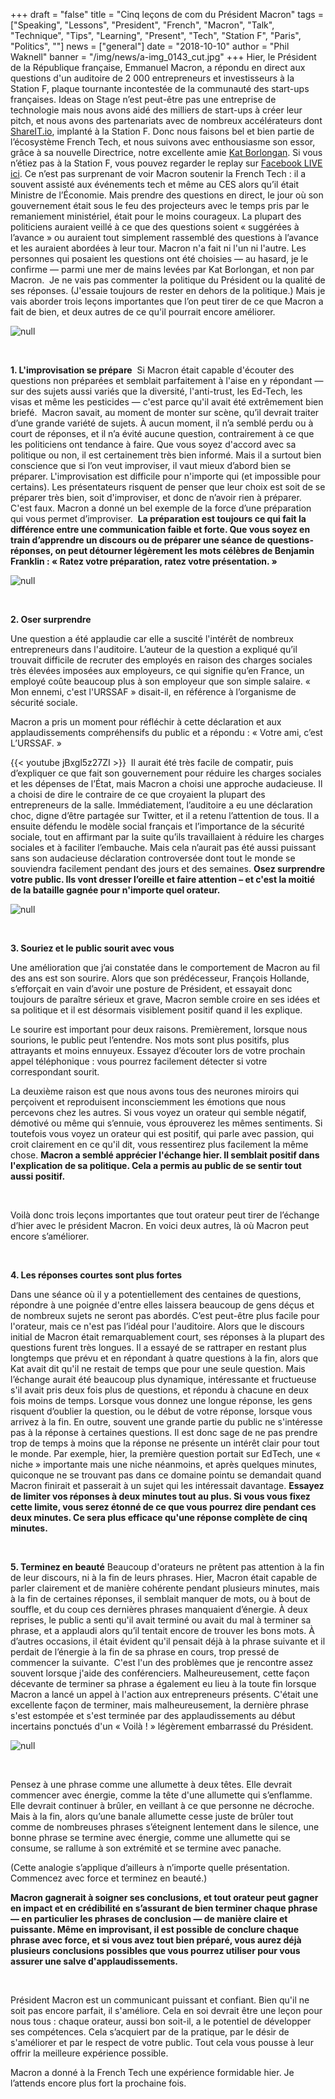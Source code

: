 +++
draft = "false"
title = "​​Cinq leçons de com du Président Macron"
tags = ["Speaking", "Lessons", "President", "French", "Macron", "Talk", "Technique", "Tips", "Learning", "Present", "Tech", "Station F", "Paris", "Politics", ""]
news = ["general"]
date = "2018-10-10"
author = "Phil Waknell"
banner = "/img/news/a-img_0143_cut.jpg"
+++
Hier, le Président de la République française, Emmanuel Macron, a répondu en direct aux questions d'un auditoire de 2 000 entrepreneurs et investisseurs à la Station F, plaque tournante incontestée de la communauté des start-ups françaises.
​​Ideas on Stage n’est peut-être pas une entreprise de technologie mais nous avons aidé des milliers de start-ups à créer leur pitch, et nous avons des partenariats avec de nombreux accélérateurs dont [ShareIT.io](https://share-it.io/), implanté à la Station F. Donc nous faisons bel et bien partie de l’écosystème French Tech, et nous suivons avec enthousiasme son essor, grâce à sa nouvelle Directrice, notre excellente amie [Kat Borlongan](https://www.linkedin.com/in/kat-borlongan/?originalSubdomain=fr). Si vous n’étiez pas à la Station F, vous pouvez regarder le replay sur [Facebook LIVE ici](https://www.facebook.com/EmmanuelMacron/videos/521273488336651/).
​​Ce n’est pas surprenant de voir Macron soutenir la French Tech : il a souvent assisté aux événements tech et même au CES alors qu’il était Ministre de l’Économie. Mais prendre des questions en direct, le jour où son gouvernement était sous le feu des projecteurs avec le temps pris par le remaniement ministériel, était pour le moins courageux. La plupart des politiciens auraient veillé à ce que des questions soient « suggérées à l’avance » ou auraient tout simplement rassemblé des questions à l’avance et les auraient abordées à leur tour. Macron n'a fait ni l'un ni l'autre. Les personnes qui posaient les questions ont été choisies — au hasard, je le confirme — parmi une mer de mains levées par Kat Borlongan, et non par Macron.
​​ 
​​Je ne vais pas commenter la politique du Président ou la qualité de ses réponses. (J'essaie toujours de rester en dehors de la politique.) Mais je vais aborder trois leçons importantes que l’on peut tirer de ce que Macron a fait de bien, et deux autres de ce qu'il pourrait encore améliorer.
​​ 

![null](/img/news/a-img_0076.jpg)

<br>

**1. ​L'improvisation se prépare**
   ​​ 
​Si Macron était capable d'écouter des questions non préparées et semblait parfaitement à l'aise en y répondant — sur des sujets aussi variés que la diversité, l'anti-trust, les Ed-Tech, les visas et même les pesticides — c'est parce qu'il avait été extrêmement bien briefé.
   ​​ 
​​Macron savait, au moment de monter sur scène, qu’il devrait traiter d’une grande variété de sujets. À aucun moment, il n’a semblé perdu ou à court de réponses, et il n’a évité aucune question, contrairement à ce que les politiciens ont tendance à faire. Que vous soyez d'accord avec sa politique ou non, il est certainement très bien informé. Mais il a surtout bien conscience que si l’on veut improviser, il vaut mieux d’abord bien se préparer.
   ​​ 
​​L'improvisation est difficile pour n'importe qui (et impossible pour certains). Les présentateurs risquent de penser que leur choix est soit de se préparer très bien, soit d'improviser, et donc de n’avoir rien à préparer. C'est faux. Macron a donné un bel exemple de la force d’une préparation qui vous permet d’improviser.
   ​​ 
**​​La préparation est toujours ce qui fait la différence entre une communication faible et forte. Que vous soyez en train d’apprendre un discours ou de préparer une séance de questions-réponses, on peut détourner légèrement les mots célèbres de Benjamin Franklin :  « Ratez votre préparation, ratez votre présentation. »**

![null](/img/news/quote-roosevelt.jpg)

<br>

**2. Oser surprendre**

Une question a été applaudie car elle a suscité l'intérêt de nombreux entrepreneurs dans l'auditoire. L’auteur de la question a expliqué qu’il trouvait difficile de recruter des employés en raison des charges sociales très élevées imposées aux employeurs, ce qui signifie qu’en France, un employé coûte beaucoup plus à son employeur que son simple salaire. « Mon ennemi, c'est l'URSSAF » disait-il, en référence à l’organisme de sécurité sociale.

​​Macron a pris un moment pour réfléchir à cette déclaration et aux applaudissements compréhensifs du public et a répondu : « Votre ami, c’est L’URSSAF. »

{{< youtube jBxgl5z27ZI >}}
​​
​​Il aurait été très facile de compatir, puis d’expliquer ce que fait son gouvernement pour réduire les charges sociales et les dépenses de l’État, mais Macron a choisi une approche audacieuse. Il a choisi de dire le contraire de ce que croyaient la plupart des entrepreneurs de la salle. Immédiatement, l’auditoire a eu une déclaration choc, digne d’être partagée sur Twitter, et il a retenu l’attention de tous.
​​Il a ensuite défendu le modèle social français et l’importance de la sécurité sociale, tout en affirmant par la suite qu’ils travaillaient à réduire les charges sociales et à faciliter l’embauche. Mais cela n’aurait pas été aussi puissant sans son audacieuse déclaration controversée dont tout le monde se souviendra facilement pendant des jours et des semaines.
**​​Osez surprendre votre public. Ils vont dresser l’oreille et faire attention – et c'est la moitié de la bataille gagnée pour n'importe quel orateur.**

![null](/img/news/a-img_0112_cut.jpg)

<br>

**3. ​​Souriez et le public sourit avec vous**

Une amélioration que j’ai constatée dans le comportement de Macron au fil des ans est son sourire. Alors que son prédécesseur, François Hollande, s’efforçait en vain d’avoir une posture de Président, et essayait donc toujours de paraître sérieux et grave, Macron semble croire en ses idées et sa politique et il est désormais visiblement positif quand il les explique.

​Le sourire est important pour deux raisons. Premièrement, lorsque nous sourions, le public peut l’entendre. Nos mots sont plus positifs, plus attrayants et moins ennuyeux. Essayez d’écouter lors de votre prochain appel téléphonique : vous pourrez facilement détecter si votre correspondant sourit.

​La deuxième raison est que nous avons tous des neurones miroirs qui perçoivent et reproduisent inconsciemment les émotions que nous percevons chez les autres. Si vous voyez un orateur qui semble négatif, démotivé ou même qui s’ennuie, vous éprouverez les mêmes sentiments. Si toutefois vous voyez un orateur qui est positif, qui parle avec passion, qui croit clairement en ce qu'il dit, vous ressentirez plus facilement la même chose.
**​​Macron a semblé apprécier l'échange hier. Il semblait positif dans l'explication de sa politique. Cela a permis au public de se sentir tout aussi positif.**

<br>

Voilà donc trois leçons importantes que tout orateur peut tirer de l’échange d’hier avec le président Macron. En voici deux autres, là où Macron peut encore s’améliorer.

<br>

​​**4. Les réponses courtes sont plus fortes**

Dans une séance où il y a potentiellement des centaines de questions, répondre à une poignée d'entre elles laissera beaucoup de gens déçus et de nombreux sujets ne seront pas abordés. C’est peut-être plus facile pour l'orateur, mais ce n'est pas l’idéal pour l'auditoire.
​​Alors que le discours initial de Macron était remarquablement court, ses réponses à la plupart des questions furent très longues. Il a essayé de se rattraper en restant plus longtemps que prévu et en répondant à quatre questions à la fin, alors que Kat avait dit qu'il ne restait de temps que pour une seule question. Mais l’échange aurait été beaucoup plus dynamique, intéressante et fructueuse s'il avait pris deux fois plus de questions, et répondu à chacune en deux fois moins de temps.
​​Lorsque vous donnez une longue réponse, les gens risquent d’oublier la question, ou le début de votre réponse, lorsque vous arrivez à la fin. En outre, souvent une grande partie du public ne s'intéresse pas à la réponse à certaines questions. Il est donc sage de ne pas prendre trop de temps à moins que la réponse ne présente un intérêt clair pour tout le monde. Par exemple, hier, la première question portait sur EdTech, une « niche » importante mais une niche néanmoins, et après quelques minutes, quiconque ne se trouvant pas dans ce domaine pointu se demandait quand Macron finirait et passerait à un sujet qui les intéressait davantage.
**Essayez de limiter vos réponses à deux minutes tout au plus. Si vous vous fixez cette limite, vous serez étonné de ce que vous pourrez dire pendant ces deux minutes. Ce sera plus efficace qu'une réponse complète de cinq minutes.**

<br>

**5. Terminez en beauté**
Beaucoup d'orateurs ne prêtent pas attention à la fin de leur discours, ni à la fin de leurs phrases. Hier, Macron était capable de parler clairement et de manière cohérente pendant plusieurs minutes, mais à la fin de certaines réponses, il semblait manquer de mots, ou à bout de souffle, et du coup ces dernières phrases manquaient d’énergie.
   ​​À deux reprises, le public a senti qu'il avait terminé ou avait du mal à terminer sa phrase, et a applaudi alors qu’il tentait encore de trouver les bons mots. À d’autres occasions, il était évident qu'il pensait déjà à la phrase suivante et il perdait de l’énergie à la fin de sa phrase en cours, trop pressé de commencer la suivante.
   ​​ 
   ​​C'est l'un des problèmes que je rencontre assez souvent lorsque j'aide des conférenciers. Malheureusement, cette façon décevante de terminer sa phrase a également eu lieu à la toute fin lorsque Macron a lancé un appel à l'action aux entrepreneurs présents. C'était une excellente façon de terminer, mais malheureusement, la dernière phrase s'est estompée et s'est terminée par des applaudissements au début incertains ponctués d'un « Voilà ! » légèrement embarrassé du Président.

![null](/img/news/slide-double-headed-match.001.jpeg)

<br>

​​Pensez à une phrase comme une allumette à deux têtes. Elle devrait commencer avec énergie, comme la tête d'une allumette qui s’enflamme. Elle devrait continuer à brûler, en veillant à ce que personne ne décroche. Mais à la fin, alors qu’une banale allumette cesse juste de brûler tout comme de nombreuses phrases s’éteignent lentement dans le silence, une bonne phrase se termine avec énergie, comme une allumette qui se consume, se rallume à son extrémité et se termine avec panache.

(Cette analogie s’applique d’ailleurs à n’importe quelle présentation. Commencez avec force et terminez en beauté.)

**​​Macron gagnerait à soigner ses conclusions, et tout orateur peut gagner en impact et en crédibilité en s’assurant de bien terminer chaque phrase — en particulier les phrases de conclusion — de manière claire et puissante. Même en improvisant, il est possible de conclure chaque phrase avec force, et si vous avez tout bien préparé, vous aurez déjà plusieurs conclusions possibles que vous pourrez utiliser pour vous assurer une salve d'applaudissements.**

<br>

Président Macron est un communicant puissant et confiant. Bien qu'il ne soit pas encore parfait, il s'améliore. Cela en soi devrait être une leçon pour nous tous : chaque orateur, aussi bon soit-il, a le potentiel de développer ses compétences. Cela s’acquiert par de la pratique, par le désir de s'améliorer et par le respect de votre public. Tout cela vous pousse à leur offrir la meilleure expérience possible.

​​Macron a donné à la French Tech une expérience formidable hier. Je l’attends encore plus fort la prochaine fois.

